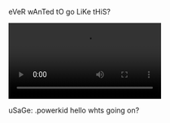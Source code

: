 eVeR wAnTed tO go LiKe tHiS?



![dEmO](assets%20and%20shit/Screen%20Recording%202021-09-28%20at%2011.59.04%20AM.mov)


uSaGe: .powerkid hello whts going on?
